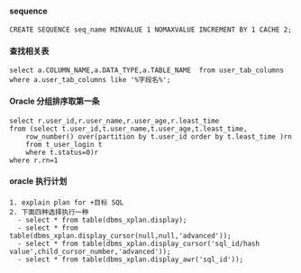 #### sequence
    CREATE SEQUENCE seq_name MINVALUE 1 NOMAXVALUE INCREMENT BY 1 CACHE 2;

#### 查找相关表
    select a.COLUMN_NAME,a.DATA_TYPE,a.TABLE_NAME  from user_tab_columns  where a.user_tab_columns like '%字段名%';

#### Oracle 分组排序取第一条
    select r.user_id,r.user_name,r.user_age,r.least_time
    from (select t.user_id,t.user_name,t.user_age,t.least_time,
        row_number() over(partition by t.user_id order by t.least_time )rn
        from t_user_login t
        where t.status=0)r
    where r.rn=1

#### oracle 执行计划
    1. explain plan for +目标 SQL
    2. 下面四种选择执行一种  
      - select * from table(dbms_xplan.display);
      - select * from table(dbms_xplan.display_cursor(null,null,'advanced'));
      - select * from table(dbms_xplan.display_cursor('sql_id/hash value',child_cursor_number,'advanced'));
      - select * from table(dbms_xplan.display_awr('sql_id'));



